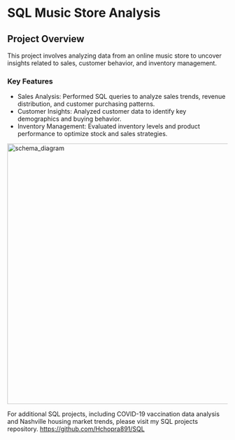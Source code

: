 # SQL Music Store Analysis
## Project Overview
This project involves analyzing data from an online music store to uncover insights related to sales, customer behavior, and inventory management.





### Key Features
* Sales Analysis: Performed SQL queries to analyze sales trends, revenue distribution, and customer purchasing patterns.
* Customer Insights: Analyzed customer data to identify key demographics and buying behavior.
* Inventory Management: Evaluated inventory levels and product performance to optimize stock and sales strategies.

<img width="594" alt="schema_diagram" src="https://github.com/Hchopra891/SQL-Music-Store-Analysis-/assets/96097088/35747ff7-ab2b-44a8-9538-02bad22d1c9c">



For additional SQL projects, including COVID-19 vaccination data analysis and Nashville housing market trends, please visit my SQL projects repository.
https://github.com/Hchopra891/SQL
